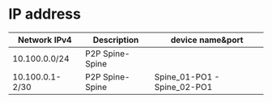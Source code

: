 # IP address
| Network IPv4    | Description     | device name&port            |
|---------------  |-----------------|-----------------------------|
| 10.100.0.0/24   | P2P Spine-Spine | 
| 10.100.0.1-2/30 | P2P Spine-Spine | Spine_01-PO1 - Spine_02-PO1 |